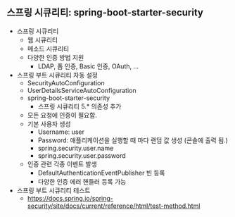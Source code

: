 ## 스프링 시큐리티: spring-boot-starter-security
- 스프링 시큐리티
    * 웹 시큐리티
    * 메소드 시큐리티
    * 다양한 인증 방법 지원
        * LDAP, 폼 인증, Basic 인증, OAuth, ...
- 스프링 부트 시큐리티 자동 설정
    * SecurityAutoConfiguration
    * UserDetailsServiceAutoConfiguration
    * spring-boot-starter-security
        * 스프링 시큐리티 5.* 의존성 추가
    * 모든 요청에 인증이 필요함.
    * 기본 사용자 생성
        * Username: user
        * Password: 애플리케이션을 실행할 때 마다 랜덤 값 생성 (콘솔에 출력 됨.)
        * spring.security.user.name
        * spring.security.user.password
    * 인증 관련 각종 이벤트 발생
        * DefaultAuthenticationEventPublisher 빈 등록
        * 다양한 인증 에러 핸들러 등록 가능
- 스프링 부트 시큐리티 테스트
    * https://docs.spring.io/spring-security/site/docs/current/reference/html/test-method.html